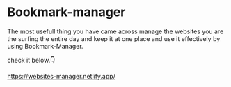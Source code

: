 # Bookmark-manager
 
The most usefull thing you have came across manage the websites you are the surfing the entire day and keep it at one place and use it effectively by using Bookmark-Manager.



check it below.👇

https://websites-manager.netlify.app/
